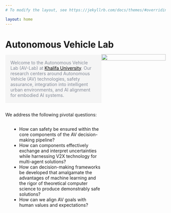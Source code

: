 ```yaml
---
# To modify the layout, see https://jekyllrb.com/docs/themes/#overriding-theme-defaults

layout: home
---
```


<h1 class='av-title'>Autonomous Vehicle Lab </h1>
<div class="wrapper2">
<!-- <div class="video-background">
  <video autoplay loop muted playsinline preload="auto">
    <source src="/assets/bg-anim.mp4" type="video/mp4">
    Your browser does not support the video tag.
  </video>
</div> -->
<div class="left-column">
  <p class="sum">
    Welcome to the Autonomous Vehicle Lab (AV-Lab) at <a href="https://ku.ac.ae">Khalifa University</a>. Our  research centers around Autonomous Vehicle (AV) technologies, safety assurance, integration into intelligent urban environments, and AI alignment for embodied AI systems.
  </p>
  <img class="small-banner"/> 
  <p>We address the following pivotal questions:</p>
  <ul>
    <li>How can safety be ensured within the core components of the AV decision-making pipeline?</li>
    <li>How can components effectively exchange and interpret uncertainties while harnessing V2X technology for multi-agent solutions?</li>
    <li>How can decision-making frameworks be developed that amalgamate the advantages of machine learning and the rigor of theoretical computer science to produce demonstrably safe solutions?</li>
    <li>How can we align AV goals with human values and expectations?
    </li>
  </ul>


  
</div>
  <div class="right-column">
      <img class='banner'/>
  </div>
</div>

<style>
.wrapper2 {
  display: flex;
  justify-content: space-between;
  align-items: stretch;
  position: relative;
  overflow: hidden;
}

.video-background {
  position: absolute;
  top: 0;
  left: 0;
  width: 100%;
  height: 100%;
  z-index: -1;
}

.video-background video {
  min-width: 100%;
  min-height: 100%;
  object-fit: cover;
}

.left-column,
.right-column {
  display: flex;
  flex-direction: column;
  position: relative;
  height: 100%; /* Add this line */
}

.left-column {
  flex: 60%;
}

.right-column {
  flex: 40%;
}

.left-column ul {
  margin-left: 20px;
  list-style-type: disc;
}

.av-title{
    margin-bottom:0px;
}
.banner{
    content: url("/assets/banner-anim.gif");
    width:100%; 
    margin:0px;
    margin-top:13px;
}

.banner:hover{
    opacity:0.8;
}
.video{
    margin:0;
    margin-bottom: 0px;
    margin-top: 10px;
    width:100%; 
}
.ads:hover{
    opacity:0.8;
}
.sum{
    margin-top: 15px;
    color:#838996;
    background-color:#f5f5f5;
    padding:16px;
  
}
.sum:hover{
    background-color:#DCDCDC;
    background-color:#f8f8ff;
}
a{
    color: black;
}


@media (max-width: 600px) {
  .wrapper2 {
    display: flex;
    justify-content: space-between;
    position: relative;
    z-index: 1;
  }

  .right-column {
    width: 100%;
  }
  .right-column {
    display: none;
  }

  .small-banner{
      content: url("/assets/img/banner-small.png");
      margin-top:0;
  }

}



</style>
